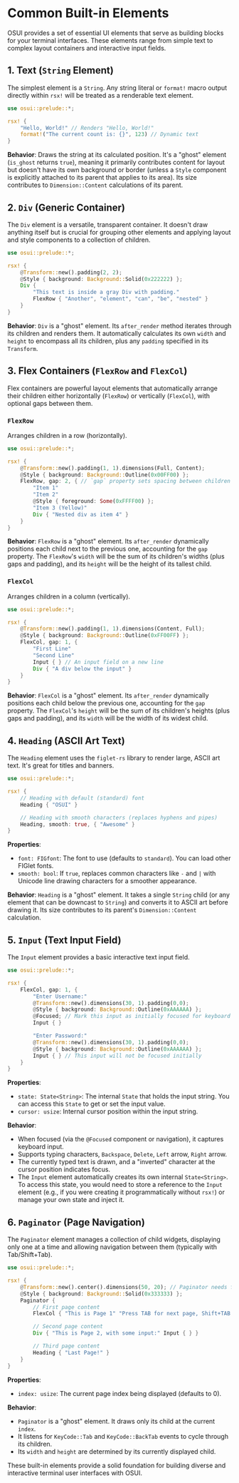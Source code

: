 # Common Built-in Elements

OSUI provides a set of essential UI elements that serve as building blocks for your terminal interfaces. These elements range from simple text to complex layout containers and interactive input fields.

## 1. Text (`String` Element)

The simplest element is a `String`. Any string literal or `format!` macro output directly within `rsx!` will be treated as a renderable text element.

```rust
use osui::prelude::*;

rsx! {
    "Hello, World!" // Renders "Hello, World!"
    format!("The current count is: {}", 123) // Dynamic text
}
```
**Behavior**: Draws the string at its calculated position. It's a "ghost" element (`is_ghost` returns `true`), meaning it primarily contributes content for layout but doesn't have its own background or border (unless a `Style` component is explicitly attached to its parent that applies to its area). Its size contributes to `Dimension::Content` calculations of its parent.

## 2. `Div` (Generic Container)

The `Div` element is a versatile, transparent container. It doesn't draw anything itself but is crucial for grouping other elements and applying layout and style components to a collection of children.

```rust
use osui::prelude::*;

rsx! {
    @Transform::new().padding(2, 2);
    @Style { background: Background::Solid(0x222222) };
    Div {
        "This text is inside a gray Div with padding."
        FlexRow { "Another", "element", "can", "be", "nested" }
    }
}
```
**Behavior**: `Div` is a "ghost" element. Its `after_render` method iterates through its children and renders them. It automatically calculates its own `width` and `height` to encompass all its children, plus any `padding` specified in its `Transform`.

## 3. Flex Containers (`FlexRow` and `FlexCol`)

Flex containers are powerful layout elements that automatically arrange their children either horizontally (`FlexRow`) or vertically (`FlexCol`), with optional gaps between them.

### `FlexRow`

Arranges children in a row (horizontally).

```rust
use osui::prelude::*;

rsx! {
    @Transform::new().padding(1, 1).dimensions(Full, Content);
    @Style { background: Background::Outline(0x00FF00) };
    FlexRow, gap: 2, { // `gap` property sets spacing between children
        "Item 1"
        "Item 2"
        @Style { foreground: Some(0xFFFF00) };
        "Item 3 (Yellow)"
        Div { "Nested div as item 4" }
    }
}
```
**Behavior**: `FlexRow` is a "ghost" element. Its `after_render` dynamically positions each child next to the previous one, accounting for the `gap` property. The `FlexRow`'s `width` will be the sum of its children's widths (plus gaps and padding), and its `height` will be the height of its tallest child.

### `FlexCol`

Arranges children in a column (vertically).

```rust
use osui::prelude::*;

rsx! {
    @Transform::new().padding(1, 1).dimensions(Content, Full);
    @Style { background: Background::Outline(0xFF00FF) };
    FlexCol, gap: 1, {
        "First Line"
        "Second Line"
        Input { } // An input field on a new line
        Div { "A div below the input" }
    }
}
```
**Behavior**: `FlexCol` is a "ghost" element. Its `after_render` dynamically positions each child below the previous one, accounting for the `gap` property. The `FlexCol`'s `height` will be the sum of its children's heights (plus gaps and padding), and its `width` will be the width of its widest child.

## 4. `Heading` (ASCII Art Text)

The `Heading` element uses the `figlet-rs` library to render large, ASCII art text. It's great for titles and banners.

```rust
use osui::prelude::*;

rsx! {
    // Heading with default (standard) font
    Heading { "OSUI" }

    // Heading with smooth characters (replaces hyphens and pipes)
    Heading, smooth: true, { "Awesome" }
}
```
**Properties**:
*   `font: FIGfont`: The font to use (defaults to `standard`). You can load other FIGlet fonts.
*   `smooth: bool`: If `true`, replaces common characters like `-` and `|` with Unicode line drawing characters for a smoother appearance.

**Behavior**: `Heading` is a "ghost" element. It takes a single `String` child (or any element that can be downcast to `String`) and converts it to ASCII art before drawing it. Its size contributes to its parent's `Dimension::Content` calculation.

## 5. `Input` (Text Input Field)

The `Input` element provides a basic interactive text input field.

```rust
use osui::prelude::*;

rsx! {
    FlexCol, gap: 1, {
        "Enter Username:"
        @Transform::new().dimensions(30, 1).padding(0,0);
        @Style { background: Background::Outline(0xAAAAAA) };
        @Focused; // Mark this input as initially focused for keyboard interaction
        Input { }

        "Enter Password:"
        @Transform::new().dimensions(30, 1).padding(0,0);
        @Style { background: Background::Outline(0xAAAAAA) };
        Input { } // This input will not be focused initially
    }
}
```
**Properties**:
*   `state: State<String>`: The internal `State` that holds the input string. You can access this `State` to get or set the input value.
*   `cursor: usize`: Internal cursor position within the input string.

**Behavior**:
*   When focused (via the `@Focused` component or navigation), it captures keyboard input.
*   Supports typing characters, `Backspace`, `Delete`, `Left` arrow, `Right` arrow.
*   The currently typed text is drawn, and a "inverted" character at the cursor position indicates focus.
*   The `Input` element automatically creates its own internal `State<String>`. To access this state, you would need to store a reference to the `Input` element (e.g., if you were creating it programmatically without `rsx!`) or manage your own state and inject it.

## 6. `Paginator` (Page Navigation)

The `Paginator` element manages a collection of child widgets, displaying only one at a time and allowing navigation between them (typically with Tab/Shift+Tab).

```rust
use osui::prelude::*;

rsx! {
    @Transform::new().center().dimensions(50, 20); // Paginator needs fixed size to contain pages
    @Style { background: Background::Solid(0x333333) };
    Paginator {
        // First page content
        FlexCol { "This is Page 1" "Press TAB for next page, Shift+TAB for previous" }

        // Second page content
        Div { "This is Page 2, with some input:" Input { } }

        // Third page content
        Heading { "Last Page!" }
    }
}
```
**Properties**:
*   `index: usize`: The current page index being displayed (defaults to 0).

**Behavior**:
*   `Paginator` is a "ghost" element. It draws only its child at the current `index`.
*   It listens for `KeyCode::Tab` and `KeyCode::BackTab` events to cycle through its children.
*   Its `width` and `height` are determined by its currently displayed child.

These built-in elements provide a solid foundation for building diverse and interactive terminal user interfaces with OSUI.
